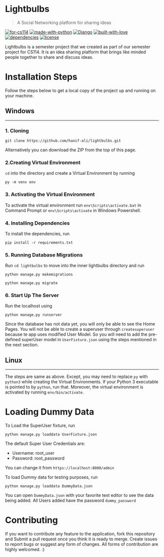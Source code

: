 # Lightbulbs
> A Social Networking platform for sharing ideas

[![for-cs114](https://img.shields.io/badge/for-CS%20114-blue)](http://www.nust.edu.pk/INSTITUTIONS/Schools/SEECS/ap/ug/BSE-2018/Pages/Course-Curriculum.aspx)
[![made-with-python](https://img.shields.io/badge/Made%20with-Python-1f425f.svg)](https://www.python.org/)
[![Django](https://img.shields.io/badge/Django-v3-blue)](https://www.djangoproject.org/)
[![built-with-love](https://img.shields.io/badge/Built%20with-%E2%9D%A4%EF%B8%8F%20for%20%3C%2F%3E-red)]()
[![dependencies](https://img.shields.io/badge/dependencies-up%20to%20date-brightgreen)]()
[![license](https://img.shields.io/badge/license-MIT-%23373737)]()

Lightbulbs is a semester project that we created as part of our semester project for CS114. It is an idea sharing platform that brings like minded people together to share and discuss ideas.

# Installation Steps

Follow the steps below to get a local copy of the project up and running on your machine.

## Windows
------------
### 1. Cloning
```
git clone https://github.com/hanif-ali/lightbulbs.git
```
Alternatively you can download the ZIP from the top of this page.

### 2.Creating Virtual Environment
`cd` into the directory and create a Virtual Environment by running
```
py -m venv env
```

### 3. Activating the Virtual Environment
To activate the virtual environment run
`env\Scripts\activate.bat` in Command Prompt or `env\Scripts\activate` in Windows Powershell.

### 4. Installing Dependencies
To install the dependencies, run
```
pip install -r requirements.txt
```

### 5. Running Database Migrations
Run `cd lightbulbs` to move into the inner lightbulbs directory and run
```
python manage.py makemigrations
```
```
python manage.py migrate
```

### 6. Start Up The Server
Run the localhost using
```
python manage.py runserver
```
Since the database has not data yet, you will only be able to see the Home Pages. You will not be able to create a superuser through `createsuperuser` because te app uses modified User Model. So you will need to add the pre-defined superUser model in `UserFixture.json` using the steps mentioned in the next section.

## Linux
----------
The steps are same as above. Except, you may need to replace `py` with `python3` while creating the Virtual Environments. If your Python 3 executable is pointed to by `python`, run that. Moreover, the virtual environment is activated by running `env/bin/activate`. 

# Loading Dummy Data
To Load the SuperUser fixture, run
```
python manage.py loaddata UserFixture.json
```
The default Super User Credentials are:
- Username: root_user
- Password: root_password

You can change it from  `https://localhost:8000/admin`

To load Dummy data for testing purposes, run
```
python manage.py loaddata DummyData.json
```
You can open `DummyData.json` with your favorite text editor to see the data being added.
All Users added have the password `dummy_password`

# Contributing
If you want to contribute any feature to the application, fork this repository and Submit a pull request once you think it is ready to merge.
Create issues to report bugs or suggest any form of changes.
All forms of contribution are highly welcomed. :)
